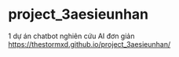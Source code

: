 # project_3aesieunhan
1 dự án chatbot nghiên cứu AI đơn giản 
https://thestormxd.github.io/project_3aesieunhan/
